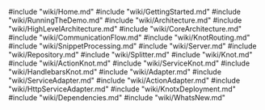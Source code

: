 #include "wiki/Home.md"
#include "wiki/GettingStarted.md"
#include "wiki/RunningTheDemo.md"
#include "wiki/Architecture.md"
#include "wiki/HighLevelArchitecture.md"
#include "wiki/CoreArchitecture.md"
#include "wiki/CommunicationFlow.md"
#include "wiki/KnotRouting.md"
#include "wiki/SnippetProcessing.md"
#include "wiki/Server.md"
#include "wiki/Repository.md"
#include "wiki/Splitter.md"
#include "wiki/Knot.md"
#include "wiki/ActionKnot.md"
#include "wiki/ServiceKnot.md"
#include "wiki/HandlebarsKnot.md"
#include "wiki/Adapter.md"
#include "wiki/ServiceAdapter.md"
#include "wiki/ActionAdapter.md"
#include "wiki/HttpServiceAdapter.md"
#include "wiki/KnotxDeployment.md"
#include "wiki/Dependencies.md"
#include "wiki/WhatsNew.md"
